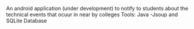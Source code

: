 An android application (under development) to notify to students about the technical  events that ocuur in near by colleges 
Tools: Java -Jsoup and SQLite Database
